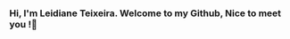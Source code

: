 ### Hi, I'm Leidiane Teixeira. Welcome to my Github, Nice to meet you !👋

<!--
**LeidianeTeixeira/LeidianeTeixeira** is a ✨ _special_ ✨ repository because its `README.md` (this file) appears on your GitHub profile.

I'm system analyst in training. Passionate about artificial intelligence and knowledge, I have dedicated myself to learning * python, machine learning and web development*. Feel free to explore!

:star2: Knowledge is power, never stop learning!

Things I like to do:

- 🖥 Python Applications
- :computer: Machine Learning Aplications
- 📱 Web Applications
